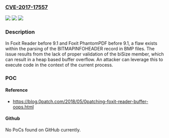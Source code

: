 ### [CVE-2017-17557](https://cve.mitre.org/cgi-bin/cvename.cgi?name=CVE-2017-17557)
![](https://img.shields.io/static/v1?label=Product&message=n%2Fa&color=blue)
![](https://img.shields.io/static/v1?label=Version&message=n%2Fa&color=blue)
![](https://img.shields.io/static/v1?label=Vulnerability&message=n%2Fa&color=brighgreen)

### Description

In Foxit Reader before 9.1 and Foxit PhantomPDF before 9.1, a flaw exists within the parsing of the BITMAPINFOHEADER record in BMP files. The issue results from the lack of proper validation of the biSize member, which can result in a heap based buffer overflow. An attacker can leverage this to execute code in the context of the current process.

### POC

#### Reference
- https://blog.0patch.com/2018/05/0patching-foxit-reader-buffer-oops.html

#### Github
No PoCs found on GitHub currently.

